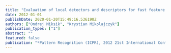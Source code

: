 ```yaml
---
title: "Evaluation of local detectors and descriptors for fast feature matching"
date: 2012-01-01
publishDate: 2020-01-20T15:49:16.536190Z
authors: ["Ondrej Miksik", "Krystian Mikolajczyk"]
publication_types: ["1"]
abstract: ""
featured: false
publication: "*Pattern Recognition (ICPR), 2012 21st International Conference on*"
---
```



